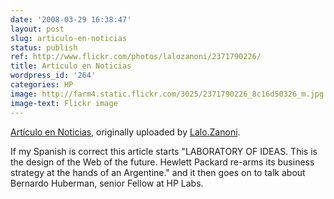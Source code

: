 ```yaml
---
date: '2008-03-29 16:38:47'
layout: post
slug: articulo-en-noticias
status: publish
ref: http://www.flickr.com/photos/lalozanoni/2371790226/
title: Artículo en Noticias
wordpress_id: '264'
categories: HP
image: http://farm4.static.flickr.com/3025/2371790226_8c16d50326_m.jpg
image-text: Flickr image
---
```



[Artículo en Noticias](http://www.flickr.com/photos/lalozanoni/2371790226/),
originally uploaded by [Lalo.Zanoni](http://www.flickr.com/people/lalozanoni/).



If my Spanish is correct this article starts "LABORATORY OF IDEAS.  This is the design of the Web of the future.  Hewlett Packard re-arms its business strategy at the hands of an Argentine."  and it then goes on to talk about Bernardo Huberman, senior Fellow at HP Labs.


